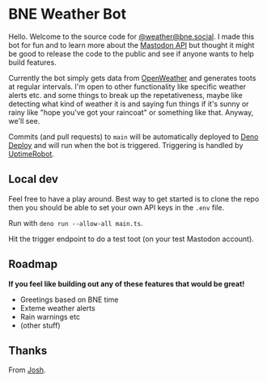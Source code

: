 # BNE Weather Bot

Hello. Welcome to the source code for [@weather@bne.social](https://bne.social/@weather). I made this bot for fun and to learn more about the [Mastodon API](https://docs.joinmastodon.org/api/) but thought it might be good to release the code to the public and see if anyone wants to help build features.

Currently the bot simply gets data from [OpenWeather](https://openweathermap.org/) and generates toots at regular intervals. I'm open to other functionality like specific weather alerts etc. and some things to break up the repetativeness, maybe like detecting what kind of weather it is and saying fun things if it's sunny or rainy like "hope you've got your raincoat" or something like that. Anyway, we'll see.

Commits (and pull requests) to `main` will be automatically deployed to [Deno Deploy](https://deno.com/deploy) and will run when the bot is triggered. Triggering is handled by [UptimeRobot](https://uptimerobot.com/).

## Local dev

Feel free to have a play around. Best way to get started is to clone the repo then you should be able to set your own API keys in the `.env` file.

Run with `deno run --allow-all main.ts`.

Hit the trigger endpoint to do a test toot (on your test Mastodon account).

## Roadmap

**If you feel like building out any of these features that would be great!**

* Greetings based on BNE time
* Exteme weather alerts
* Rain warnings etc
* (other stuff)

## Thanks

From [Josh](https://bne.social/@phocks).
